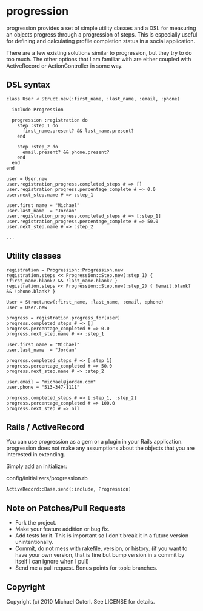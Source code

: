 # progression

progression provides a set of simple utility classes and a DSL for
measuring an objects progress through a progression of steps.  This is
especially useful for defining and calculating profile completion
status in a social application.

There are a few existing solutions similar to progression, but they
try to do too much.  The other options that I am familiar with are
either coupled with ActiveRecord or ActionController in some way.

## DSL syntax

    class User < Struct.new(:first_name, :last_name, :email, :phone)

      include Progression

      progression :registration do
        step :step_1 do
          first_name.present? && last_name.present?
        end

        step :step_2 do
          email.present? && phone.present?
        end
      end
    end

    user = User.new
    user.registration_progress.completed_steps # => []
    user.registration_progress.percentage_complete # => 0.0
    user.next_step.name # => :step_1

    user.first_name = "Michael"
    user.last_name  = "Jordan"
    user.registration_progress.completed_steps # => [:step_1]
    user.registration_progress.percentage_complete # => 50.0
    user.next_step.name # => :step_2

    ...


## Utility classes

    registration = Progression::Progression.new
    registration.steps << Progression::Step.new(:step_1) { !first_name.blank? && !last_name.blank? }
    registration.steps << Progression::Step.new(:step_2) { !email.blank? && !phone.blank? }

    User = Struct.new(:first_name, :last_name, :email, :phone)
    user = User.new

    progress = registration.progress_for(user)
    progress.completed_steps # => []
    progress.percentage_completed # => 0.0
    progress.next_step.name # => :step_1

    user.first_name = "Michael"
    user.last_name  = "Jordan"

    progress.completed_steps # => [:step_1]
    progress.percentage_completed # => 50.0
    progress.next_step.name # => :step_2

    user.email = "michael@jordan.com"
    user.phone = "513-347-1111"

    progress.completed_steps # => [:step_1, :step_2]
    progress.percentage_completed # => 100.0
    progress.next_step # => nil

## Rails / ActiveRecord

You can use progression as a gem or a plugin in your Rails application.  progression does not make any assumptions about the objects that you are interested in extending.

Simply add an initializer:

config/initializers/progression.rb

    ActiveRecord::Base.send(:include, Progression)

## Note on Patches/Pull Requests

* Fork the project.
* Make your feature addition or bug fix.
* Add tests for it. This is important so I don't break it in a
  future version unintentionally.
* Commit, do not mess with rakefile, version, or history.
  (if you want to have your own version, that is fine but bump version in a commit by itself I can ignore when I pull)
* Send me a pull request. Bonus points for topic branches.

## Copyright

Copyright (c) 2010 Michael Guterl. See LICENSE for details.
